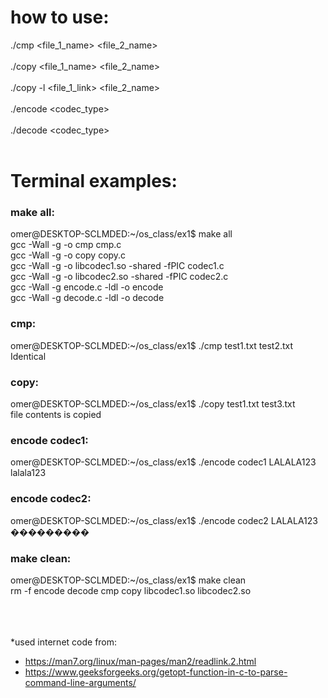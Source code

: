 # how to use:

./cmp <file_1_name> <file_2_name> <br /> <br />
./copy <file_1_name> <file_2_name> <br /> <br />
./copy -l <file_1_link> <file_2_name> <br /> <br />
./encode <codec_type> <message> <br /><br />
./decode <codec_type> <message> <br /><br />





# Terminal examples: 

### make all:<br />
omer@DESKTOP-SCLMDED:~/os_class/ex1$ make all<br />
gcc -Wall -g -o cmp cmp.c<br />
gcc -Wall -g -o copy copy.c<br />
gcc -Wall -g -o libcodec1.so -shared -fPIC codec1.c<br />
gcc -Wall -g -o libcodec2.so -shared -fPIC codec2.c<br />
gcc -Wall -g encode.c -ldl -o encode<br />
gcc -Wall -g decode.c -ldl -o decode<br />


### cmp:<br />
omer@DESKTOP-SCLMDED:~/os_class/ex1$ ./cmp test1.txt test2.txt<br />
Identical<br />


### copy:<br />
omer@DESKTOP-SCLMDED:~/os_class/ex1$ ./copy test1.txt test3.txt<br />
file contents is copied<br />


### encode codec1:<br />
omer@DESKTOP-SCLMDED:~/os_class/ex1$ ./encode codec1 LALALA123<br />
lalala123<br />


### encode codec2:<br />
omer@DESKTOP-SCLMDED:~/os_class/ex1$ ./encode codec2 LALALA123<br />
���������<br />


### make clean:<br />
omer@DESKTOP-SCLMDED:~/os_class/ex1$ make clean<br />
rm -f encode decode cmp copy libcodec1.so libcodec2.so<br />

<br /><br /><br />
*used internet code from:
* https://man7.org/linux/man-pages/man2/readlink.2.html
* https://www.geeksforgeeks.org/getopt-function-in-c-to-parse-command-line-arguments/

